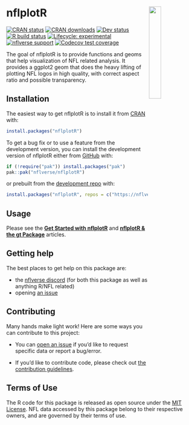 
<!-- README.md is generated from README.Rmd. Please edit that file -->

# nflplotR <a href='https://nflplotr.nflverse.com'><img src='man/figures/logo.png' align="right" width="25%" min-width="120px" /></a>

<!-- badges: start -->

[![CRAN
status](https://img.shields.io/cran/v/nflplotR?style=flat-square&logo=R&label=CRAN)](https://CRAN.R-project.org/package=nflplotR)
[![CRAN
downloads](https://cranlogs.r-pkg.org/badges/grand-total/nflplotR)](https://CRAN.R-project.org/package=nflplotR)
[![Dev
status](https://img.shields.io/github/r-package/v/nflverse/nflplotR/main?label=dev%20version&style=flat-square&logo=github)](https://nflplotr.nflverse.com)
[![R build
status](https://img.shields.io/github/actions/workflow/status/nflverse/nflplotR/R-CMD-check.yaml?label=R%20check&style=flat-square&logo=github)](https://github.com/nflverse/nflplotR/actions)
[![Lifecycle:
experimental](https://img.shields.io/badge/lifecycle-experimental-orange.svg?style=flat-square)](https://lifecycle.r-lib.org/articles/stages.html)
[![nflverse
support](https://img.shields.io/discord/789805604076126219?color=7289da&label=nflverse%20support&logo=discord&logoColor=fff&style=flat-square)](https://discord.com/invite/5Er2FBnnQa)
[![Codecov test
coverage](https://codecov.io/gh/nflverse/nflplotR/graph/badge.svg)](https://app.codecov.io/gh/nflverse/nflplotR)
<!-- badges: end -->

The goal of nflplotR is to provide functions and geoms that help
visualization of NFL related analysis. It provides a ggplot2 geom that
does the heavy lifting of plotting NFL logos in high quality, with
correct aspect ratio and possible transparency.

## Installation

The easiest way to get nflplotR is to install it from
[CRAN](https://cran.r-project.org/package=nflplotR) with:

``` r
install.packages("nflplotR")
```

To get a bug fix or to use a feature from the development version, you
can install the development version of nflplotR either from
[GitHub](https://github.com/nflverse/nflplotR/) with:

``` r
if (!require("pak")) install.packages("pak")
pak::pak("nflverse/nflplotR")
```

or prebuilt from the [development repo](https://nflverse.r-universe.dev)
with:

``` r
install.packages("nflplotR", repos = c("https://nflverse.r-universe.dev", getOption("repos")))
```

## Usage

Please see the **[Get Started with
nflplotR](https://nflplotr.nflverse.com/articles/nflplotR.html)** and
**[nflplotR & the gt
Package](https://nflplotr.nflverse.com/articles/gt.html)** articles.

## Getting help

The best places to get help on this package are:

- the [nflverse discord](https://discord.com/invite/5Er2FBnnQa) (for
  both this package as well as anything R/NFL related)
- opening [an
  issue](https://github.com/nflverse/nflplotR/issues/new/choose)

## Contributing

Many hands make light work! Here are some ways you can contribute to
this project:

- You can [open an
  issue](https://github.com/nflverse/nflplotR/issues/new/choose) if
  you’d like to request specific data or report a bug/error.

- If you’d like to contribute code, please check out [the contribution
  guidelines](https://nflplotr.nflverse.com/CONTRIBUTING.html).

## Terms of Use

The R code for this package is released as open source under the [MIT
License](https://nflplotr.nflverse.com/LICENSE.html). NFL data accessed
by this package belong to their respective owners, and are governed by
their terms of use.
